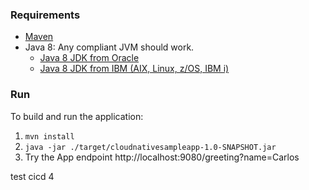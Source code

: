 ### Requirements
* [Maven](https://maven.apache.org/install.html)
* Java 8: Any compliant JVM should work.
  * [Java 8 JDK from Oracle](http://www.oracle.com/technetwork/java/javase/downloads/index.html)
  * [Java 8 JDK from IBM (AIX, Linux, z/OS, IBM i)](http://www.ibm.com/developerworks/java/jdk/)

### Run

To build and run the application:
1. `mvn install`
2. `java -jar ./target/cloudnativesampleapp-1.0-SNAPSHOT.jar`
3. Try the App endpoint http://localhost:9080/greeting?name=Carlos




test cicd 4
